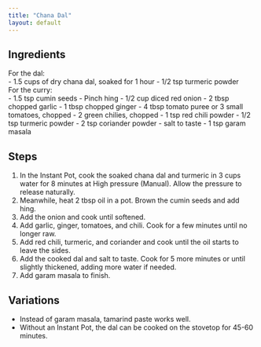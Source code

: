 ```yaml
---
title: "Chana Dal"
layout: default
---
```


## Ingredients
<div>For the dal:</div>
- 1.5 cups of dry chana dal, soaked for 1 hour
- 1/2 tsp turmeric powder

<div>For the curry:</div>
- 1.5 tsp cumin seeds
- Pinch hing
- 1/2 cup diced red onion
- 2 tbsp chopped garlic
- 1 tbsp chopped ginger
- 4 tbsp tomato puree or 3 small tomatoes, chopped
- 2 green chilies, chopped
- 1 tsp red chili powder
- 1/2 tsp turmeric powder
- 2 tsp coriander powder
- salt to taste
- 1 tsp garam masala

## Steps
1. In the Instant Pot, cook the soaked chana dal and turmeric in 3 cups water for 8 minutes at High pressure (Manual). Allow the pressure to release naturally.
1. Meanwhile, heat 2 tbsp oil in a pot. Brown the cumin seeds and add hing.
1. Add the onion and cook until softened.
1. Add garlic, ginger, tomatoes, and chili. Cook for a few minutes until no longer raw.
1. Add red chili, turmeric, and coriander and cook until the oil starts to leave the sides.
1. Add the cooked dal and salt to taste. Cook for 5 more minutes or until slightly thickened, adding more water if needed. 
1. Add garam masala to finish.

## Variations
- Instead of garam masala, tamarind paste works well.
- Without an Instant Pot, the dal can be cooked on the stovetop for 45-60 minutes.